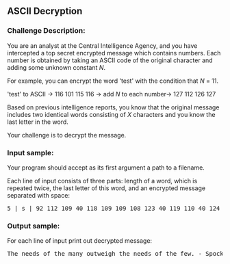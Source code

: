 <h2>ASCII Decryption</h2>

<h3>Challenge Description:</h3>

<p>
    You are an analyst at the Central Intelligence Agency, and you have intercepted a top secret encrypted message which
    contains numbers. Each number is obtained by taking an ASCII code of the original character and adding some unknown
    constant <em>N</em>.
</p>
<p>
    For example, you can encrypt the word &apos;test&apos; with the condition that <em>N</em> = 11.
</p>
<p>
    &apos;test&apos; to ASCII -&gt; 116 101 115 116 -&gt; add <em>N</em> to each number-&gt; 127 112 126 127
</p>
<p>
    Based on previous intelligence reports, you know that the original message includes two identical words consisting
    of <em>X</em> characters and you know the last letter in the word.
</p>
<p>
    Your challenge is to decrypt the message.
</p>

<h3>Input sample:</h3>
<p>
    Your program should accept as its first argument a path to a filename.
</p>
<p>
    Each line of input consists of three parts: length of a word, which is repeated twice, the last letter of this word,
    and an encrypted message separated with space:
</p>

<pre class="description-input-output">5 | s | 92 112 109 40 118 109 109 108 123 40 119 110 40 124 112 109 40 117 105 118 129 40 119 125 124 127 109 113 111 112 40 124 112 109 40 118 109 109 108 123 40 119 110 40 124 112 109 40 110 109 127 54 40 53 40 91 120 119 107 115</pre>

<h3>Output sample:</h3>

<p>
    For each line of input print out decrypted message:
</p>

<pre class="description-input-output">The needs of the many outweigh the needs of the few. - Spock</pre>

<br>